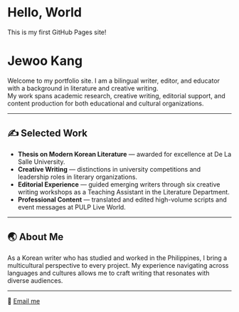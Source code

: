 # Hello, World
This is my first GitHub Pages site!
# Jewoo Kang  

Welcome to my portfolio site. I am a bilingual writer, editor, and educator with a background in literature and creative writing.  
My work spans academic research, creative writing, editorial support, and content production for both educational and cultural organizations.  

---

## ✍️ Selected Work  

- **Thesis on Modern Korean Literature** — awarded for excellence at De La Salle University.  
- **Creative Writing** — distinctions in university competitions and leadership roles in literary organizations.  
- **Editorial Experience** — guided emerging writers through six creative writing workshops as a Teaching Assistant in the Literature Department.  
- **Professional Content** — translated and edited high-volume scripts and event messages at PULP Live World.  

---

## 🌏 About Me  

As a Korean writer who has studied and worked in the Philippines, I bring a multicultural perspective to every project. My experience navigating across languages and cultures allows me to craft writing that resonates with diverse audiences.  

---

📧 [Email me](mailto:jewoo.kang3@gmail.com)  
